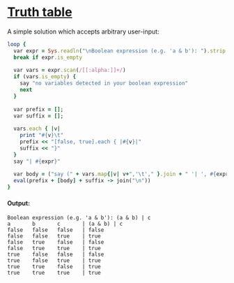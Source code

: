 [1]: http://rosettacode.org/wiki/Truth_table

# [Truth table][1]

A simple solution which accepts arbitrary user-input:

```ruby
loop {
  var expr = Sys.readln("\nBoolean expression (e.g. 'a & b'): ").strip.lc
  break if expr.is_empty
 
  var vars = expr.scan(/[[:alpha:]]+/)
  if (vars.is_empty) {
    say "no variables detected in your boolean expression"
    next
  }
 
  var prefix = [];
  var suffix = [];
 
  vars.each { |v|
    print "#{v}\t"
    prefix << "[false, true].each { |#{v}|"
    suffix << "}"
  }
  say "| #{expr}"
 
  var body = ("say (" + vars.map{|v| v+",'\t'," }.join + " '| ', #{expr})")
  eval(prefix + [body] + suffix -> join("\n"))
}
```

#### Output:
```
Boolean expression (e.g. 'a & b'): (a & b) | c
a       b       c       | (a & b) | c
false   false   false   | false
false   false   true    | true
false   true    false   | false
false   true    true    | true
true    false   false   | false
true    false   true    | true
true    true    false   | true
true    true    true    | true
```
